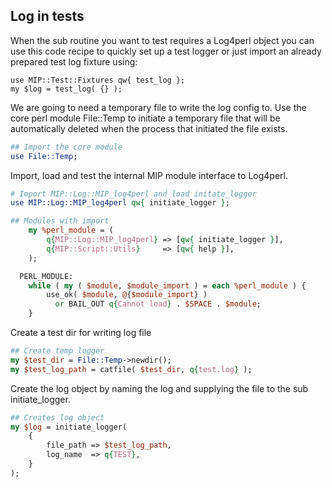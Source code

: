 ## Log in tests
When the sub routine you want to test requires a Log4perl object you can use this code recipe to quickly set up a test logger or just import an already prepared test log fixture using:

```
use MIP::Test::Fixtures qw{ test_log };
my $log = test_log( {} );
```

We are going to need a temporary file to write the log config to. Use the core perl module File::Temp to initiate a temporary file that will be automatically deleted when the process that initiated the file exists.

```Perl
## Import the core module
use File::Temp;
```

Import, load and test the internal MIP module interface to Log4perl.

```Perl
# Import MIP::Log::MIP_log4perl and load initate_logger
use MIP::Log::MIP_log4perl qw{ initiate_logger };

## Modules with import
    my %perl_module = (
        q{MIP::Log::MIP_log4perl} => [qw{ initiate_logger }],
        q{MIP::Script::Utils}     => [qw{ help }],
    );

  PERL_MODULE:
    while ( my ( $module, $module_import ) = each %perl_module ) {
        use_ok( $module, @{$module_import} )
          or BAIL_OUT q{Cannot load} . $SPACE . $module;
    }
```

Create a test dir for writing log file 

```Perl
## Create temp logger
my $test_dir = File::Temp->newdir();
my $test_log_path = catfile( $test_dir, q{test.log} );
```

Create the log object by naming the log and supplying the file to the sub initiate_logger.
```Perl
## Creates log object
my $log = initiate_logger(
    {
        file_path => $test_log_path,
        log_name  => q{TEST},
    }
);
```
